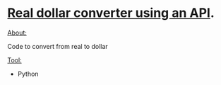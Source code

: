 # <ins>Real dollar converter using an API</ins>.

 <ins>About:</ins>
 
   Code to convert from real to dollar

<ins>Tool:</ins>
  - Python

